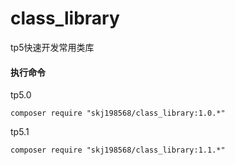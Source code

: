 # class_library
tp5快速开发常用类库
#### 执行命令
tp5.0
```
composer require "skj198568/class_library:1.0.*"
```
tp5.1
```
composer require "skj198568/class_library:1.1.*"
```

